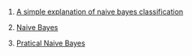 
1. [A simple explanation of naive bayes classification](http://stackoverflow.com/questions/10059594/a-simple-explanation-of-naive-bayes-classification)

2. [Naive Bayes](http://www.saedsayad.com/naive_bayesian.htm)

3. [Pratical Naive Bayes](https://www.analyticsvidhya.com/blog/2015/09/naive-bayes-explained/)
